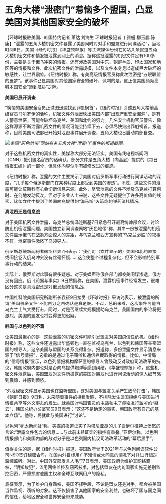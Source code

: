 # 五角大楼“泄密门”惹恼多个盟国，凸显美国对其他国家安全的破坏

【环球时报驻美国、韩国特约记者 萧达 刘海生 环球时报记者 丁雅栀 柳玉鹏
陈康】“泄露的五角大楼机密文件暴露了美国同时对对手和盟友进行间谍活动”，当地时间8日，美国《纽约时报》《华盛顿邮报》等主流媒体纷纷在网站头条报道五角大楼机密文件和情报被泄露到网上的消息。据称这批泄露的机密文件足有100多份，主要是关于俄乌冲突的情报，还有涉及美国对中东、朝鲜半岛、印太国家和地区等的情报和文件。此次机密文件的泄露规模，以及文件本身足以造成巨大破坏的敏感性，让世界震惊。《纽约时报》称，有美高级情报官员称此次泄密是“五眼联盟的噩梦”。该事件凸显美国对其他国家安全的破坏，讽刺的是，这正值美国频频高喊本国安全“遭到威胁”之际。

**美国已展开调查**

“懊恼的美国安全官员正试图迅速找到罪魁祸首”，《纽约时报》引述五角大楼前高级官员马尔罗伊的话称，机密文件外泄反映出美国内部“出现严重安全漏洞”，是有人蓄意泄密，可能会破坏乌克兰、美国和北约的努力。几名安全机构官员警告，像这样源源不断泄露机密文件的情况可能会持续下去，必须尽快揪出罪魁祸首。报道称，目前美国司法部已开始对泄密事件展开调查，五角大楼也已启动内部自查。

![](https://inews.gtimg.com/om_bt/OpoKmOeYC3dwPRX7MKVHWy2XD1tXKnB70H2p6HfuIcn1sAA/1000)_美国“灰色地带”网站有关五角大楼“泄密门”事件的报道截图。_

对于这些机密文件的真实性，美媒称大部分无法证实。美国有线电视新闻网（CNN）援引匿名官员的话确认，部分文件是五角大楼（向高层）提供的《每日情报汇编》的一部分，但具体内容似乎有被修改过的痕迹。

《纽约时报》称，泄露的文件主要揭示了美国对俄罗斯军事行动进行间谍活动的深度，“几乎每个俄罗斯部门在某种程度上都受到美国的渗透”。不过，这些文件的泄露可能让莫斯科有机会切断信息来源。此外，尽管泄露的文件不涉及乌克兰打算何时、在何地发动反攻，但对于专业人士来说，这些文件无疑提供了许多高价值的线索，比如文件中提到了美国向乌提供的“海马斯”火箭炮的弹药消耗情况。

**真泄密还是信息战**

对于美国机密文件泄露，乌克兰总统泽连斯基7日紧急召开最高统帅部会议，讨论防止机密泄露问题。美国独立新闻调查网站“灰色地带”称，其中一份被泄露的机密文件显示俄乌在战损方面惊人的差距，与乌克兰和西方宣称的“乌克兰必胜”的叙事不符，泄密事件激怒了乌领导人。

俄罗斯总统新闻秘书佩斯科夫7日表示：“我们对（文件显示的）美国和北约直接或间接卷入俄乌冲突没有丝毫怀疑……这会使整个过程复杂化，但不会影响特别军事行动的结果。”

实际上，俄罗斯对此事有很多疑惑。对于美媒声称俄各部门都被美间谍渗透，俄方没有回应。俄《论据与事实》9日质疑称，在美国，泄露机密事件经常发生，很难区分这次是真泄密还是对俄发起的信息战。

中国社科院美国研究所副所长袁征9日接受《环球时报》采访时表示，被泄露的所谓“美国机密文件”不能百分之百确认是真是假。不过，总的来看，这次事件可能令乌克兰士气大受打击，同时，对是否继续大规模援助乌克兰，美国国内的争论将更激烈，美国的盟友也将变得更加迟疑。

**韩国与以色列的不满**

让美国最担心的是，这些泄露的机密文件可能引发盟友对美国的信任危机。《纽约时报》称，这些文件还透露出华盛顿也一直在监视乌克兰、以色列和韩国等亲密盟国的领导人，这令美国与盟国的关系变得复杂。报道称，多份泄露文件显示消息来源于“信号情报”，这指的是通过电子窃听和通信拦截取得的情报。比如，中情局的“信号情报”显示，以色列情报机构摩萨德的领导人曾鼓动反对政府司法改革的抗议，韩国政府内部也对是否向乌提供炮弹等感到纠结。《华盛顿邮报》称，这些机密文件泄露后，美国盟友对文件所披露的美国对朋友也进行间谍活动的惊人细节感到震惊，并感到愤怒。

“外泄秘密文件显示美国也在监听盟国，这对美国与盟友关系产生致命打击”，韩国《朝鲜日报》9日称，未来随着事件的持续发酵，不排除发生盟国拒绝与美国进行情报共享等外交事态的发生。就美国对韩国官员的电话和电子邮箱进行监听的“疑云”，韩国总统办公室官员9日表示：“这还不是确定的事实，韩国政府有自己的基本立场”。他称，将就此与美国进行“讨论”。

以色列“犹太新闻社”称，美媒的报道证实了内塔尼亚胡的儿子亚伊尔推特上愤怒的言论:“泄露文件包含的信息……与此前未经证实的指控有重叠。”亚伊尔称，以色列情报部门和美国内部的敌对分子是以色列国内抗议司法改革活动的“幕后黑手”。

值得关注的是，据《纽约时报》报道，美国政府曾于2021年与以色列间谍软件公司NSO签订秘密合同，在国内外目标用户不知情或未同意的情况下对其进行跟踪监控监听。对此，中国外交部发言人毛宁7日表示，美国政府为维护其网络霸权，“明知故犯”，滥用网络监控及窃密技术，对包括盟友在内的国家实施无差别监控窃密，严重损害他国主权和全球互联网用户的隐私。

袁征表示，为了维护自身霸权，美国不择手段，不论是盟友还是对手，都会被美国当作监视、窃听的对象。这不仅损害了其他国家的安全利益，也破坏了国与国之间的信任，给地区安全和世界安全带来威胁。


